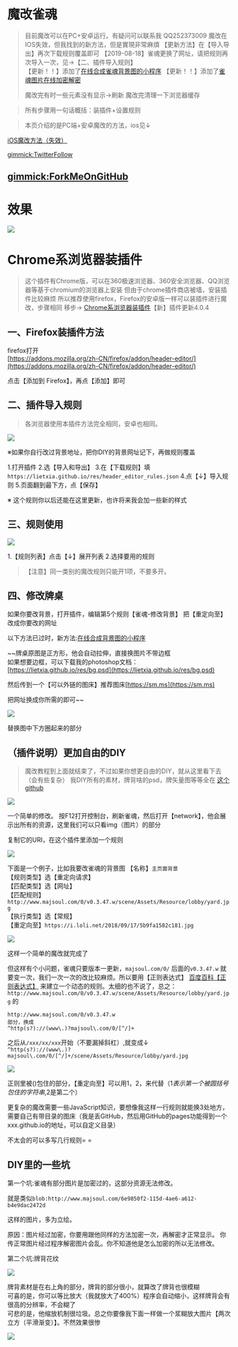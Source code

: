魔改雀魂
=============

> 目前魔改可以在PC+安卓运行。有疑问可以联系我 QQ252373009
> 魔改在IOS失效，但我找到的新方法，但是實現非常麻煩
> 【更新方法】在【导入导出】再次下载规则覆盖即可
> 【2019-08-18】雀魂更换了网址，请把规则再次导入一次，见→【二、插件导入规则】  
> 【更新！！】添加了[在线合成雀魂背景图的小程序](makebg.htm)
> 【更新！！】添加了[雀魂图片在线加密解密](imgxor.htm)
> 
> 魔改完有时一些元素没有显示->刷新
> 魔改完清理一下浏览器缓存

> 所有步骤用一句话概括：装插件+设置规则

> 本页介绍的是PC端+安卓魔改的方法，ios见↓

[iOS魔改方法（失效）](ios.md)

[gimmick:TwitterFollow](@lietxia)

[gimmick:ForkMeOnGitHub](https://github.com/lietxia/lietxia.github.io)
----------

# 效果
![](img/050.png)


# Chrome系浏览器装插件
> 这个插件有Chrome版，可以在360极速浏览器、360安全浏览器、QQ浏览器等基于chromium的浏览器上安装
> 但由于chrome插件商店被墙，安装插件比较麻烦
> 所以推荐使用firefox，Firefox的安卓版一样可以装插件进行魔改，步骤相同
> 移步-> [Chrome系浏览器装插件](chrome.md)【新】插件更新4.0.4

## 一、Firefox装插件方法
firefox打开  
[https://addons.mozilla.org/zh-CN/firefox/addon/header-editor/](https://addons.mozilla.org/zh-CN/firefox/addon/header-editor/)

点击【添加到 Firefox】，再点【添加】即可

## 二、插件导入规则

> 各浏览器使用本插件方法完全相同，安卓也相同。


![](img/051.png)

※如果你自行改过背景地址，把你DIY的背景网址记下，再做规则覆盖

1.打开插件
2.选【导入和导出】
3.在【下载规则】填 `https://lietxia.github.io/res/header_editor_rules.json`
4.点【↓】导入规则
5.页面翻到最下方，点【保存】

※ 这个规则你以后还能在这里更新，也许将来我会加一些新的样式

## 三、规则使用
![](img/052.png)

1.【规则列表】点击【↓】展开列表
2.选择要用的规则

> 【注意】同一类别的魔改规则只能开1项，不要多开。


## 四、修改牌桌
如果你要改背景，打开插件，编辑第5个规则【雀魂-修改背景】
把【重定向至】改成你要改的网址

以下方法已过时，新方法:[在线合成背景图的小程序](makebg.htm)

~~牌桌原图是正方形，他会自动拉伸，直接换图片不带边框  
如果想要边框，可以下载我的photoshop文档：  
[https://lietxia.github.io/res/bg.psd](https://lietxia.github.io/res/bg.psd)

然后传到一个【可以外链的图床】推荐图床[https://sm.ms](https://sm.ms)

把网址换成你所需的即可~~

![](img/053.png)

替换图中下方圈起来的部分

## （插件说明）更加自由的DIY

> 魔改教程到上面就结束了，不过如果你想更自由的DIY，就从这里看下去（会有些复杂）
> 我DIY所有的素材，牌背啥的psd，牌矢量图等等全在 [这个github](https://github.com/lietxia/lietxia.github.io)  

![](img/054.png)

一个简单的修改。
按F12打开控制台，刷新雀魂，然后打开【network】，他会展示出所有的资源，这里我们可以只看img（图片）的部分  

复制它的URI，在这个插件里添加一个规则

![](img/055.png)

下面是一个例子，比如我要改雀魂的背景图
【名称】`主页面背景`  
【规则类型】选【重定向请求】  
【匹配类型】选【网址】  
【匹配规则】`http://www.majsoul.com/0/v0.3.47.w/scene/Assets/Resource/lobby/yard.jpg`  
【执行类型】选【常规】  
【重定向至】`https://i.loli.net/2018/09/17/5b9fa1582c181.jpg`

![](img/056.png)

这样一个简单的魔改就完成了

但这样有个小问题，雀魂只要版本一更新，`majsoul.com/0/` 后面的`v0.3.47.w` 就要变一次，我们一次一次的改比较麻烦。所以要用【正则表达式】 [百度百科【正则表达式】](https://baike.baidu.com/item/%E6%AD%A3%E5%88%99%E8%A1%A8%E8%BE%BE%E5%BC%8F/1700215) 来建立一个动态的规则。太细的也不说了，总之：
`http://www.majsoul.com/0/v0.3.47.w/scene/Assets/Resource/lobby/yard.jpg` 的  

    http://www.majsoul.com/0/v0.3.47.w
    部分，换成
    ^http(s?)://(www\.)?majsoul\.com/0/[^/]+

之后从`/xxx/xx/xxx`开始（不要漏掉斜杠）,就变成↓   
`^http(s?)://(www\.)?majsoul\.com/0/[^/]+/scene/Assets/Resource/lobby/yard.jpg`

![](img/057.png)

正则里被()包住的部分，【重定向至】可以用$1，$2，来代替（$1表示第一个被圆括号包住的字符串,$2是第二个）

更复杂的魔改需要一些JavaScript知识，要想像我这样一行规则就能换3处地方，需要自己有带目录的图床（我是丢GitHub，然后用GitHub的pages功能得到一个xxx.github.io的地址，可以自定义目录）

不太会的可以多写几行规则= =

## DIY里的一些坑

第一个坑:雀魂有部分图片是加密过的，这部分资源无法修改。

就是类似`blob:http://www.majsoul.com/6e9850f2-115d-4ae6-a612-b4e9dac2472d`

这样的图片，多为立绘。

原因：图片经过加密，你要用跟他同样的方法加密一次，再解密才正常显示。 你传正常图片经过程序解密图片会乱。你不知道他是怎么加密的所以无法修改。

第二个坑:牌背花纹

![](dir/rose/scene/Assets/Resource/mjpai/1s.png)

牌背素材是在右上角的部分，牌背的部分很小，就算改了牌背也很模糊  
可喜的是，你可以等比放大（我就放大了400%）程序会自动缩小，这样牌背会有很高的分辨率，不会糊了  
可悲的是，他缩放机制很垃圾。总之你要像我下面一样做一个浆糊放大图片【两次立方（平滑渐变）】。不然效果很惨

![](img/058.png)

